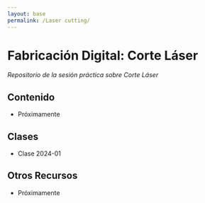 ```yaml
---
layout: base
permalink: /Laser cutting/
---
```


# Fabricación Digital: Corte Láser

_Repositorio de la sesión práctica sobre Corte Láser_

## Contenido

- Próximamente

## Clases

- Clase 2024-01

## Otros Recursos

- Próximamente